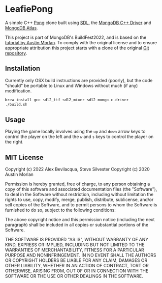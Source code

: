 # LeafiePong

A simple C++ [Pong](https://en.wikipedia.org/wiki/Pong) clone built using [SDL](https://www.libsdl.org/), the [MongoDB C++ Driver](https://www.mongodb.com/docs/drivers/cxx/) and [MongoDB Atlas](https://www.mongodb.com/atlas/database).

This project is part of MongoDB's BuildFest2022, and is based on the [tutorial by Austin Morlan](https://austinmorlan.com/posts/pong_clone/). To comply with the original license and to ensure appropriate attribution this project starts with a clone of the original [Git repository](https://code.austinmorlan.com/austin/pong).

## Installation

Currently only OSX build instructions are provided (poorly), but the code "should" be portable to Linux and Windows without much (if any) modification.

```bash
brew install gcc sdl2_ttf sdl2_mixer sdl2 mongo-c-driver
./build.sh
```

## Usage

Playing the game locally involves using the `up` and `down` arrow keys to control the player on the left and the `w` and `s` keys to control the player on the right.

## MIT License

Copyright (c) 2022 Alex Bevilacqua, Steve Silvester
Copyright (c) 2020 Austin Morlan

Permission is hereby granted, free of charge, to any person obtaining a copy
of this software and associated documentation files (the "Software"), to deal
in the Software without restriction, including without limitation the rights
to use, copy, modify, merge, publish, distribute, sublicense, and/or sell
copies of the Software, and to permit persons to whom the Software is furnished
to do so, subject to the following conditions:

The above copyright notice and this permission notice (including the next
paragraph) shall be included in all copies or substantial portions of the
Software.

THE SOFTWARE IS PROVIDED "AS IS", WITHOUT WARRANTY OF ANY KIND, EXPRESS OR
IMPLIED, INCLUDING BUT NOT LIMITED TO THE WARRANTIES OF MERCHANTABILITY, FITNESS
FOR A PARTICULAR PURPOSE AND NONINFRINGEMENT. IN NO EVENT SHALL THE AUTHORS
OR COPYRIGHT HOLDERS BE LIABLE FOR ANY CLAIM, DAMAGES OR OTHER LIABILITY,
WHETHER IN AN ACTION OF CONTRACT, TORT OR OTHERWISE, ARISING FROM, OUT OF
OR IN CONNECTION WITH THE SOFTWARE OR THE USE OR OTHER DEALINGS IN THE SOFTWARE.
